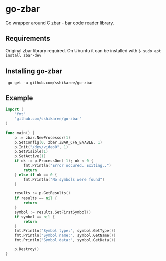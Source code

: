 go-zbar
=======

Go wrapper around C zbar - bar code reader library.

## Requirements
Original zbar library required. On Ubuntu it can be installed with 
```$ sudo apt install zbar-dev```

## Installing go-zbar
``` go get -u github.com/sshikaree/go-zbar```

## Example

```go
import (
	"fmt"
	"github.com/sshikaree/go-zbar"
)

func main() {
	p := zbar.NewProcessor(1)
	p.SetConfig(0, zbar.ZBAR_CFG_ENABLE, 1)
	p.Init("/dev/video0", 1)
	p.SetVisible(1)
	p.SetActive(1)
	if ok := p.ProcessOne(-1); ok < 0 {
		fmt.Println("Error occured. Exiting..")
		return
	} else if ok == 0 {
		fmt.Println("No symbols were found")
	}

	results := p.GetResults()
	if results == nil {
		return
	}
	symbol := results.SetFirstSymbol()
	if symbol == nil {
		return
	}
	fmt.Println("Symbol type:", symbol.GetType())
	fmt.Println("Symbol name:", symbol.GetName())
	fmt.Println("Symbol data:", symbol.GetData())

	p.Destroy()
}

```
